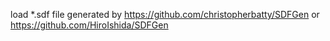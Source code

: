 load *.sdf file generated by https://github.com/christopherbatty/SDFGen or https://github.com/HiroIshida/SDFGen


